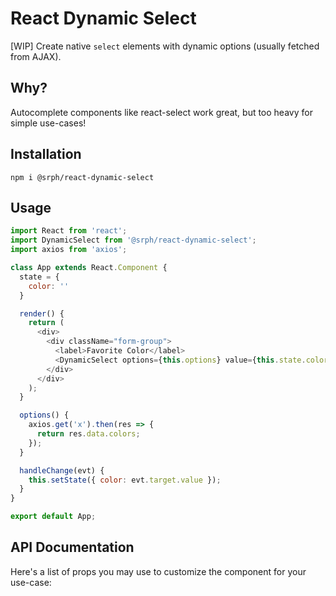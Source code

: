 # React Dynamic Select
[WIP] Create native `select` elements with dynamic options (usually fetched from AJAX).

## Why?
Autocomplete components like react-select work great, but too heavy for simple use-cases!

## Installation
```
npm i @srph/react-dynamic-select
```

## Usage
```js
import React from 'react';
import DynamicSelect from '@srph/react-dynamic-select';
import axios from 'axios';

class App extends React.Component {
  state = {
    color: ''
  }

  render() {
    return (
      <div>
        <div className="form-group">
          <label>Favorite Color</label>
          <DynamicSelect options={this.options} value={this.state.color} onChange={this.handleChange} />
        </div>
      </div>
    );
  }

  options() {
    axios.get('x').then(res => {
      return res.data.colors;
    });
  }

  handleChange(evt) {
    this.setState({ color: evt.target.value });
  }
}

export default App;
```

## API Documentation
Here's a list of props you may use to customize the component for your use-case: